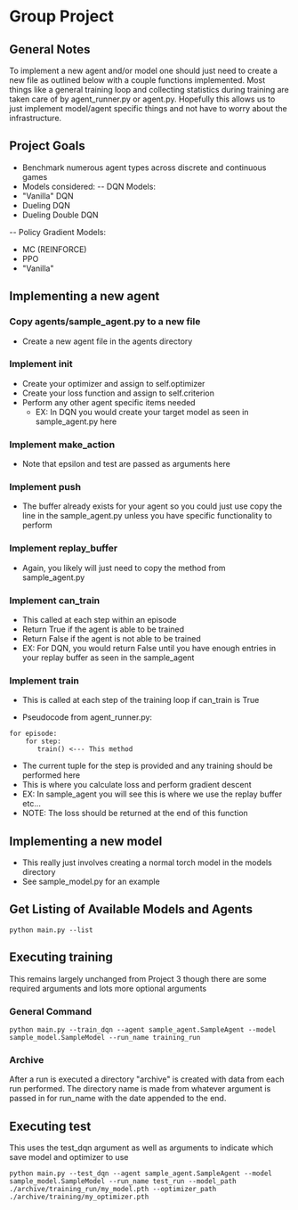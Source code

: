 # Group Project

## General Notes
To implement a new agent and/or model one should just need to create a new file as outlined below with a couple functions implemented.
Most things like a general training loop and collecting statistics during training are taken care of by agent\_runner.py or agent.py.
Hopefully this allows us to just implement model/agent specific things and not have to worry about the infrastructure.

## Project Goals
- Benchmark numerous agent types across discrete and continuous games
- Models considered:
-- DQN Models:
- "Vanilla" DQN
- Dueling DQN
- Dueling Double DQN

-- Policy Gradient Models:
- MC (REINFORCE)
- PPO
- "Vanilla"

## Implementing a new agent

### Copy agents/sample\_agent.py to a new file
* Create a new agent file in the agents directory

### Implement __init__
* Create your optimizer and assign to self.optimizer
* Create your loss function and assign to self.criterion
* Perform any other agent specific items needed
    * EX:  In DQN you would create your target model as seen in sample\_agent.py here

### Implement make\_action 
* Note that epsilon and test are passed as arguments here

### Implement push
* The buffer already exists for your agent so you could just use copy the line in the sample\_agent.py unless you have specific functionality to perform

### Implement replay\_buffer
* Again, you likely will just need to copy the method from sample\_agent.py

### Implement can\_train
* This called at each step within an episode
* Return True if the agent is able to be trained
* Return False if the agent is not able to be trained
* EX:  For DQN, you would return False until you have enough entries in your replay buffer as seen in the sample\_agent

### Implement train
* This is called at each step of the training loop if can\_train is True

* Pseudocode from agent\_runner.py:

```
for episode:
    for step:
       train() <--- This method
```

* The current tuple for the step is provided and any training should be performed here
* This is where you calculate loss and perform gradient descent
* EX:  In sample\_agent you will see this is where we use the replay buffer etc...
* NOTE:  The loss should be returned at the end of this function

## Implementing a new model
* This really just involves creating a normal torch model in the models directory
* See sample\_model.py for an example

## Get Listing of Available Models and Agents
```
python main.py --list
```
## Executing training
This remains largely unchanged from Project 3 though there are some required arguments and lots more optional arguments

### General Command
```
python main.py --train_dqn --agent sample_agent.SampleAgent --model sample_model.SampleModel --run_name training_run 
```

### Archive
After a run is executed a directory "archive" is created with data from each run performed.
The directory name is made from whatever argument is passed in for run\_name with the date appended to the end.

## Executing test
This uses the test\_dqn argument as well as arguments to indicate which save model and optimizer to use

```
python main.py --test_dqn --agent sample_agent.SampleAgent --model sample_model.SampleModel --run_name test_run --model_path ./archive/training_run/my_model.pth --optimizer_path ./archive/training/my_optimizer.pth
```
